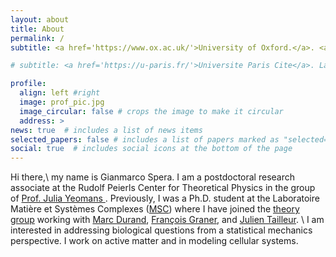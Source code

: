 ```yaml
---
layout: about
title: About
permalink: /
subtitle: <a href='https://www.ox.ac.uk/'>University of Oxford.</a>. <a href='https://www.physics.ox.ac.uk/research/subdepartment/rudolf-peierls-centre-theoretical-physics'>Rudolf Peierls Centre for Theoretical Physics</a>

# subtitle: <a href='https://u-paris.fr/'>Universite Paris Cite</a>. Laboratoire Matière et Systèmes Complexes <a href='http://www.msc.univ-paris-diderot.fr/'>MSC</a>

profile:
  align: left #right
  image: prof_pic.jpg
  image_circular: false # crops the image to make it circular
  address: >
news: true  # includes a list of news items
selected_papers: false # includes a list of papers marked as "selected={true}"
social: true  # includes social icons at the bottom of the page
---
```



Hi there,\\
my name is Gianmarco Spera. 
I am a postdoctoral research associate at the Rudolf Peierls Center for Theoretical Physics in the group of <a href='http://www-thphys.physics.ox.ac.uk/people/JuliaYeomans/'> Prof. Julia Yeomans </a>.
Previously, I was a Ph.D. student at the Laboratoire Matière et Systèmes Complexes (<a href='http://www.msc.univ-paris-diderot.fr/'>MSC</a>) where I have joined the <a href='https://sites.google.com/view/theory-of-complex-systems/welcome?authuser=0'>theory group</a> working with <a href='https://www.marcdurand.net/'>Marc Durand</a>, <a href='http://francois.graner.name/'>François Graner</a>, and <a href='https://physics.mit.edu/faculty/julien-tailleur/'>Julien Tailleur</a>. \\
I am interested in addressing biological questions from a statistical mechanics perspective. I work on active matter and in modeling cellular systems.
